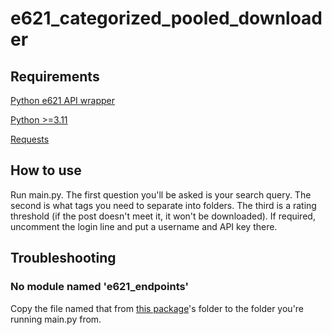 # e621_categorized_pooled_downloader
## Requirements
<a href=https://github.com/tracer755/e621-wrappers>Python e621 API wrapper<a>

<a href=https://www.python.org>Python >=3.11<a>

<a href=https://pypi.org/project/requests/>Requests<a>
## How to use
Run main.py. The first question you'll be asked is your search query. The second is what tags you need to separate into folders.
The third is a rating threshold (if the post doesn't meet it, it won't be downloaded).
If required, uncomment the login line and put a username and API key there.

## Troubleshooting
### No module named 'e621_endpoints'
Copy the file named that from <a href=https://github.com/tracer755/e621-wrappers>this package<a>'s folder to the folder you're running main.py from.
